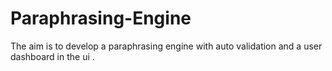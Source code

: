 # Paraphrasing-Engine
The aim is to develop a paraphrasing engine with auto validation and a user dashboard in the ui .
